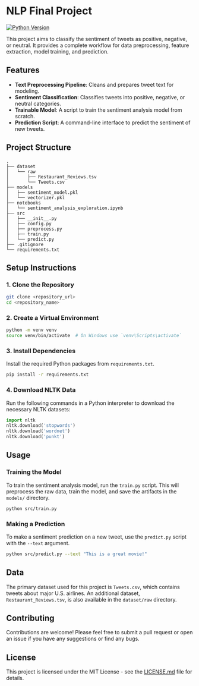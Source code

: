 # NLP Final Project

[![Python Version](https://img.shields.io/badge/python-3.13%2B-blue.svg)](https://www.python.org/downloads/)
<!-- [![License: MIT](https://img.shields.io/badge/License-MIT-yellow.svg)](https://opensource.org/licenses/MIT) -->

This project aims to classify the sentiment of tweets as positive, negative, or neutral. It provides a complete workflow for data preprocessing, feature extraction, model training, and prediction.

## Features

-   **Text Preprocessing Pipeline**: Cleans and prepares tweet text for modeling.
-   **Sentiment Classification**: Classifies tweets into positive, negative, or neutral categories.
-   **Trainable Model**: A script to train the sentiment analysis model from scratch.
-   **Prediction Script**: A command-line interface to predict the sentiment of new tweets.

## Project Structure

```
.
├── dataset
│   └── raw
│       ├── Restaurant_Reviews.tsv
│       └── Tweets.csv
├── models
│   ├── sentiment_model.pkl
│   └── vectorizer.pkl
├── notebooks
│   └── sentiment_analysis_exploration.ipynb
├── src
│   ├── __init__.py
│   ├── config.py
│   ├── preprocess.py
│   ├── train.py
│   └── predict.py
├── .gitignore
└── requirements.txt
```

## Setup Instructions

### 1. Clone the Repository

```bash
git clone <repository_url>
cd <repository_name>
```

### 2. Create a Virtual Environment

```bash
python -m venv venv
source venv/bin/activate  # On Windows use `venv\Scripts\activate`
```

### 3. Install Dependencies

Install the required Python packages from `requirements.txt`.

```bash
pip install -r requirements.txt
```

### 4. Download NLTK Data

Run the following commands in a Python interpreter to download the necessary NLTK datasets:

```python
import nltk
nltk.download('stopwords')
nltk.download('wordnet')
nltk.download('punkt')
```

## Usage

### Training the Model

To train the sentiment analysis model, run the `train.py` script. This will preprocess the raw data, train the model, and save the artifacts in the `models/` directory.

```bash
python src/train.py
```

### Making a Prediction

To make a sentiment prediction on a new tweet, use the `predict.py` script with the `--text` argument.

```bash
python src/predict.py --text "This is a great movie!"
```

## Data

The primary dataset used for this project is `Tweets.csv`, which contains tweets about major U.S. airlines. An additional dataset, `Restaurant_Reviews.tsv`, is also available in the `dataset/raw` directory.

## Contributing

Contributions are welcome! Please feel free to submit a pull request or open an issue if you have any suggestions or find any bugs.

## License

This project is licensed under the MIT License - see the [LICENSE.md](LICENSE.md) file for details.
